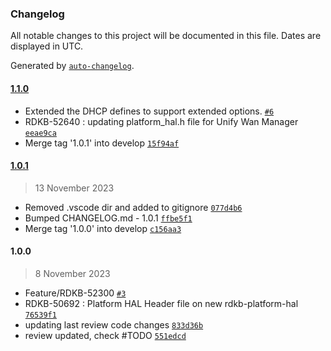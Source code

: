### Changelog

All notable changes to this project will be documented in this file. Dates are displayed in UTC.

Generated by [`auto-changelog`](https://github.com/CookPete/auto-changelog).

#### [1.1.0](https://github.com/rdkcentral/rdkb-platform-hal/compare/1.0.1...1.1.0)

- Extended the DHCP defines to support extended options. [`#6`](https://github.com/rdkcentral/rdkb-platform-hal/pull/6)
- RDKB-52640 : updating platform_hal.h file for Unify Wan Manager [`eeae9ca`](https://github.com/rdkcentral/rdkb-platform-hal/commit/eeae9cafb27a2e6b0321c8767aa7c6a22c265e97)
- Merge tag '1.0.1' into develop [`15f94af`](https://github.com/rdkcentral/rdkb-platform-hal/commit/15f94af6a22709f33ee941c9a661e03f9066db30)

#### [1.0.1](https://github.com/rdkcentral/rdkb-platform-hal/compare/1.0.0...1.0.1)

> 13 November 2023

- Removed .vscode dir and added to gitignore [`077d4b6`](https://github.com/rdkcentral/rdkb-platform-hal/commit/077d4b6b6da66fbf70eec58b6ec62fff6af8475b)
- Bumped CHANGELOG.md - 1.0.1 [`ffbe5f1`](https://github.com/rdkcentral/rdkb-platform-hal/commit/ffbe5f1f01cbaa45b76e9d5ad070c14c0e220b8d)
- Merge tag '1.0.0' into develop [`c156aa3`](https://github.com/rdkcentral/rdkb-platform-hal/commit/c156aa35db694726f75c01b01d7b439f7130597a)

#### 1.0.0

> 8 November 2023

- Feature/RDKB-52300 [`#3`](https://github.com/rdkcentral/rdkb-platform-hal/pull/3)
- RDKB-50692 : Platform HAL Header file on new rdkb-platform-hal [`76539f1`](https://github.com/rdkcentral/rdkb-platform-hal/commit/76539f1a1cb03fa2f720aa8f7b4214606204f47c)
- updating last review code changes [`833d36b`](https://github.com/rdkcentral/rdkb-platform-hal/commit/833d36bcb7d99f458971dce0ef1ccef4c2e7c7f9)
- review updated, check #TODO [`551edcd`](https://github.com/rdkcentral/rdkb-platform-hal/commit/551edcdffa317854f94d2deac2056be6e1808c4f)
